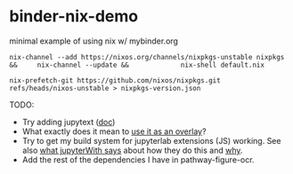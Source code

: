 # binder-nix-demo

minimal example of using nix w/ mybinder.org

```
nix-channel --add https://nixos.org/channels/nixpkgs-unstable nixpkgs &&     nix-channel --update &&             nix-shell default.nix
```

```
nix-prefetch-git https://github.com/nixos/nixpkgs.git refs/heads/nixos-unstable > nixpkgs-version.json
```

TODO:

- Try adding jupytext ([doc](https://github.com/tweag/jupyterWith#adding-packages-to-the-jupyter-path))
- What exactly does it mean to [use it as an overlay](https://github.com/tweag/jupyterWith#using-as-an-overlay)?
- Try to get my build system for jupyterlab extensions (JS) working. See also [what jupyterWith says](https://github.com/tweag/jupyterWith#using-jupyterlab-extensions) about how they do this and [why](https://github.com/tweag/jupyterWith#about-extensions).
- Add the rest of the dependencies I have in pathway-figure-ocr.
